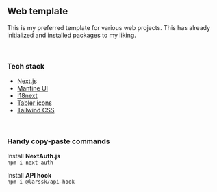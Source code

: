 ## Web template

This is my preferred template for various web projects.
This has already initialized and installed packages to my liking.

<br />

### Tech stack

- [Next.js](https://nextjs.org/)
- [Mantine UI](https://ui.mantine.dev/)
- [I18next](https://www.i18next.com/)
- [Tabler icons](https://tabler.io/icons)
- [Tailwind CSS](https://tailwindcss.com/)

<br />

### Handy copy-paste commands

Install **NextAuth.js** <br />
`npm i next-auth`

Install **API hook** <br />
`npm i @larssk/api-hook`